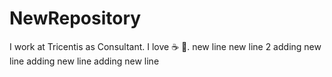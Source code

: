 # NewRepository

I work at Tricentis as Consultant.
I love :coffee: :beer:.
new line
new line 2
adding new line
adding new line
adding new line
